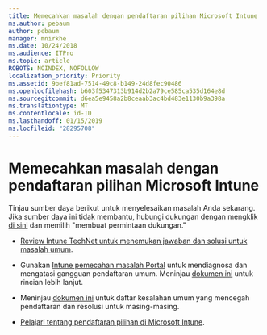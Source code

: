 ```yaml
---
title: Memecahkan masalah dengan pendaftaran pilihan Microsoft Intune
ms.author: pebaum
author: pebaum
manager: mnirkhe
ms.date: 10/24/2018
ms.audience: ITPro
ms.topic: article
ROBOTS: NOINDEX, NOFOLLOW
localization_priority: Priority
ms.assetid: 9bef81ad-7514-49c8-b149-24d8fec90486
ms.openlocfilehash: b603f5347313b914d2b2a79ce585ca535d164e8d
ms.sourcegitcommit: d6ea5e9458a2b8ceaab3ac4bd483e1130b9a398a
ms.translationtype: MT
ms.contentlocale: id-ID
ms.lasthandoff: 01/15/2019
ms.locfileid: "28295708"
---
```

# <a name="troubleshoot-issues-with-enrollment-options-microsoft-intune"></a>Memecahkan masalah dengan pendaftaran pilihan Microsoft Intune

Tinjau sumber daya berikut untuk menyelesaikan masalah Anda sekarang. Jika sumber daya ini tidak membantu, hubungi dukungan dengan mengklik [di sini](https://portal.azure.com/#blade/Microsoft_Intune_DeviceSettings/ExtensionLandingBlade/help) dan memilih "membuat permintaan dukungan." 
  
- [Review Intune TechNet untuk menemukan jawaban dan solusi untuk masalah umum](https://social.technet.microsoft.com/Forums/en-US/home?category=microsoftintune&amp;filter=alltypes&amp;sort=lastpostdesc).
    
- Gunakan [Intune pemecahan masalah Portal](https://devicemanagement.microsoft.com/#blade/Microsoft_Intune_DeviceSettings/TroubleshootBlade) untuk mendiagnosa dan mengatasi gangguan pendaftaran umum. Meninjau [dokumen ini](https://docs.microsoft.com/en-us/intune/help-desk-operators) untuk rincian lebih lanjut. 
    
- Meninjau [dokumen ini](https://docs.microsoft.com/en-us/intune-classic/Troubleshoot/troubleshoot-device-enrollment-in-intune) untuk daftar kesalahan umum yang mencegah pendaftaran dan resolusi untuk masing-masing. 
    
- [Pelajari tentang pendaftaran pilihan di Microsoft Intune](https://docs.microsoft.com/en-us/intune/enrollment-options).
    

